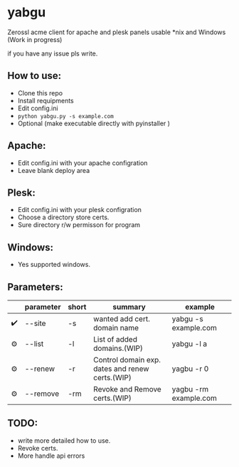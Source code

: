 # yabgu
Zerossl acme client for apache and plesk panels usable *nix and Windows (Work in progress)

if you have any issue pls write.

## How to use:
 - Clone this repo
 - Install requipments
 - Edit config.ini
 - `` python yabgu.py -s example.com ``
 - Optional (make executable directly with pyinstaller )

## Apache:
 - Edit config.ini with your apache configration
 - Leave blank deploy area
 
## Plesk:
 - Edit config.ini with your plesk configration
 - Choose a directory store certs.
 - Sure directory r/w permisson for program
## Windows:
 - Yes supported windows.
## Parameters:
 |   	| parameter 	| short 	| summary                                    	| example              	|
|---	|-----------	|-------	|--------------------------------------------	|----------------------	|
| ✔️ 	| --site    	| -s    	| wanted add cert. domain name               	| yabgu -s example.com 	|
| ⚙️ 	| --list    	| -l    	| List of added domains.(WIP)                	| yabgu -l a           	|
| ⚙️ 	| --renew   	| -r    	| Control domain exp. dates and renew certs.(WIP) 	| yagbu -r 0           	|
| ⚙️ 	| --remove   	| -rm    	| Revoke and Remove certs.(WIP) 	| yagbu -rm example.com          	|

## TODO:
- write more detailed how to use.
- Revoke certs.
- More handle api errors
